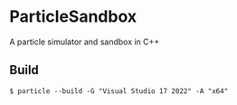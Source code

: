 # ParticleSandbox
A particle simulator and sandbox in C++

## Build

```
$ particle --build -G "Visual Studio 17 2022" -A "x64"  
```